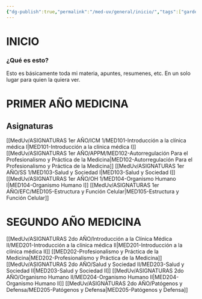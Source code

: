 ```yaml
---
{"dg-publish":true,"permalink":"/med-uv/general/inicio/","tags":["gardenEntry"]}
---
```


# INICIO
### ¿Qué es esto?
Esto es básicamente toda mi materia, apuntes, resumenes, etc. En un solo lugar para quien la quiera ver.

# PRIMER AÑO MEDICINA
## Asignaturas
[[MedUv/ASIGNATURAS 1er AÑO/ICM 1/MED101-Introducción a la clínica médica I\|MED101-Introducción a la clínica médica I]]
[[MedUv/ASIGNATURAS 1er AÑO/APPM/MED102-Autorregulación Para el Profesionalismo y Práctica de la Medicina\|MED102-Autorregulación Para el Profesionalismo y Práctica de la Medicina]]
[[MedUv/ASIGNATURAS 1er AÑO/SS 1/MED103-Salud y Sociedad I\|MED103-Salud y Sociedad I]]
[[MedUv/ASIGNATURAS 1er AÑO/OH 1/MED104-Organismo Humano I\|MED104-Organismo Humano I]]
[[MedUv/ASIGNATURAS 1er AÑO/EFC/MED105-Estructura y Función Celular\|MED105-Estructura y Función Celular]]

# SEGUNDO AÑO MEDICINA
[[MedUv/ASIGNATURAS 2do AÑO/Introducción a la Clínica Médica II/MED201-Introducción a la clínica médica II\|MED201-Introducción a la clínica médica II]]
[[MED202-Profesionalismo y Práctica de la Medicina\|MED202-Profesionalismo y Práctica de la Medicina]]
[[MedUv/ASIGNATURAS 2do AÑO/Salud y Sociedad II/MED203-Salud y Sociedad II\|MED203-Salud y Sociedad II]]
[[MedUv/ASIGNATURAS 2do AÑO/Organismo Humano II/MED204-Organismo Humano II\|MED204-Organismo Humano II]]
[[MedUv/ASIGNATURAS 2do AÑO/Patógenos y Defensa/MED205-Patógenos y Defensa\|MED205-Patógenos y Defensa]]